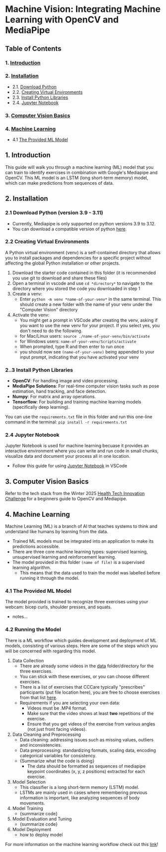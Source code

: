 # Machine Vision: Integrating Machine Learning with OpenCV and MediaPipe
## Table of Contents
### 1. [Introduction](#1)
### 2. [Installation](#2)
   - 2.1. [Download Python](#2.1)
   - 2.2. [Creating Virtual Environments](#2.2)
   - 2.3. [Install Python Libraries](#2.3)
   - 2.4. [Jupyter Notebook](#2.4)
### 3. [Computer Vision Basics](#3)
### 4. [Machine Learning](#4)
   - 4.1 [The Provided ML Model](#4.1)

<h2 id = '1'> 1. Introduction</h2>

This guide will walk you through a machine learning (ML) model that you can train to identify exercises in combination with Google's Mediapipe and OpenCV. This ML model is an LSTM (long short-term memory) model, which can make predictions from sequences of data. 

<h2 id = '2'> 2. Installation</h2>

<h3 id = '2.1'> 2.1 Download Python (version 3.9 - 3.11)</h3>

* Currently, Mediapipe is only supported on python versions 3.9 to 3.12.
* You can download a compatible version of python [here](https://www.python.org/downloads/).

<h3 id = '2.2'> 2.2 Creating Virtual Environments</h3>

A Python virtual environment (venv) is a self-contained directory that allows you to install packages and dependencies for a specific project without affecting the global Python installation or other projects.

1. Download the starter code contained in this folder (it is recommended you use git to download and share these files)
2. Open a terminal in vscode and use `cd *directory*` to navigate to the directory where you stored the code you downloaded in step 1
3. Create a venv:
   - Enter `python -m venv *name-of-your-venv*` in the same terminal. This should create a new folder with the name of your venv under the "Computer Vision" directory
4. Activate the venv:
   - You might get a prompt in VSCode after creating the venv, asking if you want to use the new venv for your project. If you select yes, you don't need to do the following.
   - for Mac/Linux users: `source ./name-of-your-venv/bin/activate`
   - for Windows users: `name-of-your-venv/Scripts/activate`
   - When prompted, type R and then enter to run once
   - you should now see `(name-of-your-venv)` being appended to your input prompt, indicating that you have activated your venv

<h3 id = '2.3'> 2..3 Install Python Libraries</h3>

- **OpenCV**: For handling image and video processing.
- **MediaPipe Solutions**: For real-time computer vision tasks such as pose estimation, hand tracking, and face detection.
- **Numpy**: For matrix and array operations.
- **Tensorflow**: For building and training machine learning models (specifically deep learning).

You can use the `requirements.txt` file in this folder and run this one-line command in the terminal: `pip install -r requirements.txt`

<h3 id = '2.4'> 2.4 Jupyter Notebook</h3>

Jupyter Notebook is used for machine learning becuase it provides an interactive environment where you can write and run code in small chunks, visualize data and document your process all in one location.
- Follow this guide for using [Jupyter Notebook](https://code.visualstudio.com/docs/datascience/jupyter-notebooks) in VSCode


<h2 id = '3'> 3. Computer Vision Basics</h2>

Refer to the tech stack from the Winter 2025 [Health Tech Innovation Challenge](https://github.com/IdeasClinicUWaterloo/W25_HealthTech_Innovation_Challenge_Guides/tree/4b4f367f191157d8503dc93de521de78b7b8d533/Computer_Vision) for a beginners guide to OpenCV and Mediapipe.

<h2 id = '4'> 4. Machine Learning</h2>

Machine Learning (ML) is a branch of AI that teaches systems to think and understand like humans by learning from the data.
- Trained ML models must be integrated into an application to make its predictions accessible.
- There are three core machine learning types: supervised learning, unsupervised learning and reinforcement learning.
- The model provided in this folder `(name of file)` is a supervised learning algorithm.
     - This means that the data used to train the model was labelled before running it through the model.

<h3 id = '4.1'> 4.1 The Provided ML Model</h3>

The model provided is trained to recognize three exercises using your webcam: bicep curls, shoulder presses, and squats.
- notes...

<h3 id = '4.2'> 4.2 Running the Model</h3>

There is a ML workflow which guides development and deployment of ML models, consisting of various steps. Here are some of the steps which you will be concerned with regarding this model.
1. Data Collection
   - There are already some videos in the [data](Machine_Vision/data) folder/directory for the three exercises.
   - You can stick with these exercises, or you can choose different exercises.
   - There is a list of exercises that CCCare typically "prescribes" participants (put file location here), you are free to choose exercises from that list [here](Machine_Vision/Sample_Exercises_and_Categories.pdf).
   - Requirements if you are selecting your own data:
        - Videos must be .MP4 format.
        - Make sure that the video shows at least **two** repetitions of the exercise.
        - Ensure that you get videos of the exercise from various angles (not just front facing videos).
2. Data Cleaning and Preprocessing
   - Data cleaning: addressing issues such as missing values, outliers and inconsistencies.
   - Data preprocessing: standardizing formats, scaling data, encoding categorical variables for consistency.
   - {Summarize what the code is doing}
        - The data should be formatted as sequences of mediapipe keypoint coordinates (x, y, z positions) extracted for each exercise.
3. Model Selection
   - This classifier is a long short-term memory (LSTM) model.
   - LSTMs are mainly used in cases where remembering previous information is important, like analyzing sequences of body movements.
4. Model Training
   - {summarize code}
5. Model Evaluation and Tuning
    - {summarize code}
6. Model Deployment
   - how to deploy model

For more information on the machine learning workflow check out this [link](https://www.geeksforgeeks.org/machine-learning/machine-learning-lifecycle/)!




